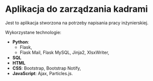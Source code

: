 # Aplikacja do zarządzania kadrami

Jest to aplikacja stworzona na potrzeby napisania pracy inżynierskiej. 

Wykorzystane technologie:
  - **Python**:
      - Flask,
      - Flask Mail,
      Flask MySQL,
      Jinja2,
      XlsxWriter,
  - **SQL**
  - **HTML**
  - **CSS**:
    Bootstrap,
    Bootstrap Notify,
  - **JavaScript**:
    Ajax,
    Particles.js.
